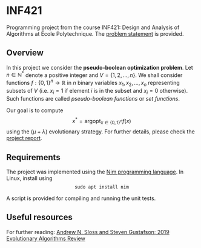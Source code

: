 # INF421

Programming project from the course INF421: Design and Analysis of Algorithms at École Polytechnique. The [problem statement](problem_statement.pdf) is provided.

## Overview

In this project we consider the **pseudo-boolean optimization problem**. Let $n \in \mathbb{N}^*$ denote a positive integer and $V = \{1, 2, ..., n\}$. We shall consider functions $f : \{0, 1\}^n \to \mathbb{R}$ in $n$ binary variables $x_1, x_2, ..., x_n$ representing subsets of $V$ (i.e. $x_i = 1$ if element $i$ is in the subset and $x_i = 0$ otherwise). Such functions are called *pseudo-boolean functions* or *set functions*.

Our goal is to compute $$x^* = \mathrm{arg opt}_{x \in \{0, 1\}^n} f(x)$$ using the $(\mu + \lambda)$ evolutionary strategy. For further details, please check the [project report](report.pdf).

## Requirements

The project was implemented using the [Nim programming language](https://nim-lang.org/). In Linux, install using $$\texttt{sudo apt install nim}$$

A script is provided for compiling and running the unit tests.

## Useful resources

For further reading: [Andrew N. Sloss and Steven Gustafson; 2019 Evolutionary Algorithms Review](https://arxiv.org/pdf/1906.08870.pdf)